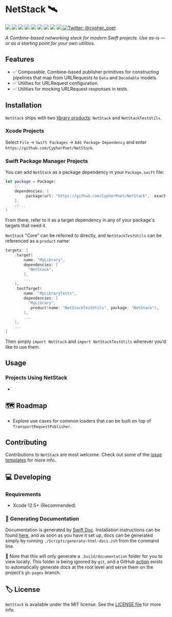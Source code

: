 # NetStack 🛰

<!-- Header Logo -->

<!-- <p align="center">
   <img width="600px" src="./Resources/Assets/banner-logo.png" alt="Banner Logo">
</p> -->


<!-- Badges -->

<p>
    <img src="https://img.shields.io/badge/Swift-5.3-F06C33.svg" />
    <img src="https://img.shields.io/badge/iOS-13.0+-865EFC.svg" />
    <img src="https://img.shields.io/badge/iPadOS-13.0+-F65EFC.svg" />
    <img src="https://img.shields.io/badge/macOS-10.15+-179AC8.svg" />
    <img src="https://img.shields.io/badge/tvOS-13.0+-41465B.svg" />
    <img src="https://img.shields.io/badge/watchOS-6.0+-1FD67A.svg" />
    <img src="https://img.shields.io/badge/License-MIT-blue.svg" />
    <img src="https://github.com/CypherPoet/NetStack/workflows/Build%20&%20Test/badge.svg" />
    <a href="https://github.com/apple/swift-package-manager">
      <img src="https://img.shields.io/badge/spm-compatible-brightgreen.svg?style=flat" />
    </a>
    <a href="https://twitter.com/cypher_poet">
        <img src="https://img.shields.io/badge/Contact-@cypher_poet-lightgrey.svg?style=flat" alt="Twitter: @cypher_poet" />
    </a>
</p>



<p align="center">

_A Combine-based networking stack for modern Swift projects. Use as-is &mdash; or as a starting point for your own utilities._

<p />


## Features

- ✅ Composable, Combine-based publisher primitives for constructing pipelines that map from URLRequests to `Data` and `Decodable` models.
- ✅ Utilities for URLRequest configuration.
- ✅ Utilities for mocking URLRequest responses in tests.


## Installation

`NetStack` ships with two [library products](https://developer.apple.com/documentation/swift_packages/product): `NetStack` and `NetStackTestUtils`.

### Xcode Projects

Select `File` -> `Swift Packages` -> `Add Package Dependency` and enter `https://github.com/CypherPoet/NetStack`.


### Swift Package Manager Projects

You can add `NetStack` as a package dependency in your `Package.swift` file:

```swift
let package = Package(
    //...
    dependencies: [
        .package(url: "https://github.com/CypherPoet/NetStack", .exact("0.0.4")),
    ],
    //...
)
```

From there, refer to it as a target dependency in any of your package's targets that need it.

`NetStack` "Core" can be referred to directly, and `NetStackTestUtils` can be referenced as a `product` name:

```swift
targets: [
    .target(
        name: "MyLibrary",
        dependencies: [
          "NetStack",
        ],
        ...
    ),
    .testTarget(
        name: "MyLibraryTests",
        dependencies: [
          "MyLibrary",
          .product(name: "NetStackTestUtils", package: "NetStack"),
        ],
        ...
    ),
    ...
]
```

Then simply `import NetStack` and `import NetStackTestUtils` wherever you’d like to use them.


## Usage

### Projects Using NetStack

-

## 🗺 Roadmap

- Explore use cases for common loaders that can be built on top of `TransportRequestPublisher`.


## Contributing

Contributions to `NetStack` are most welcome. Check out some of the [issue templates](./.github/ISSUE_TEMPLATE/) for more info.




## 💻 Developing

### Requirements

- Xcode 12.5+ (Recommended)


### 📜 Generating Documentation

Documentation is generated by [Swift Doc](https://github.com/SwiftDocOrg/swift-doc). Installation instructions can be found [here](https://github.com/SwiftDocOrg/swift-doc#installation), and as soon as you have it set up, docs can be generated simply by running `./Scripts/generate-html-docs.zsh` from the command line.

📝 Note that this will only generate a `.build/documentation` folder for you to view locally. This folder is being ignored by `git`, and a GitHub [action](./.github/workflows/PublishDocumentation.yml) exists to automatically generate docs at the root level and serve them on the project's `gh-pages` branch.



## 🏷 License

`NetStack` is available under the MIT license. See the [LICENSE file](./LICENSE) for more info.
